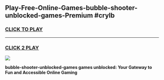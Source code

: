 
## Play-Free-Online-Games-bubble-shooter-unblocked-games-Premium #crylb
<h3>
<a href="https://premium.freeplayer.one?title=bubble-shooter-unblocked-games&ref=8M">CLICK TO PLAY</a></h3>
<hr>

<h3>
<a href="https://premium.freeplayer.one?title=bubble-shooter-unblocked-games&ref=8M">CLICK 2 PLAY</a>
  
</h3>

<a href="https://premium.freeplayer.one?title=bubble-shooter-unblocked-games&ref=8M"><img src="https://clearcache.store/games.png"></a>


**bubble-shooter-unblocked-games games unblocked: Your Gateway to Fun and Accessible Online Gaming**

